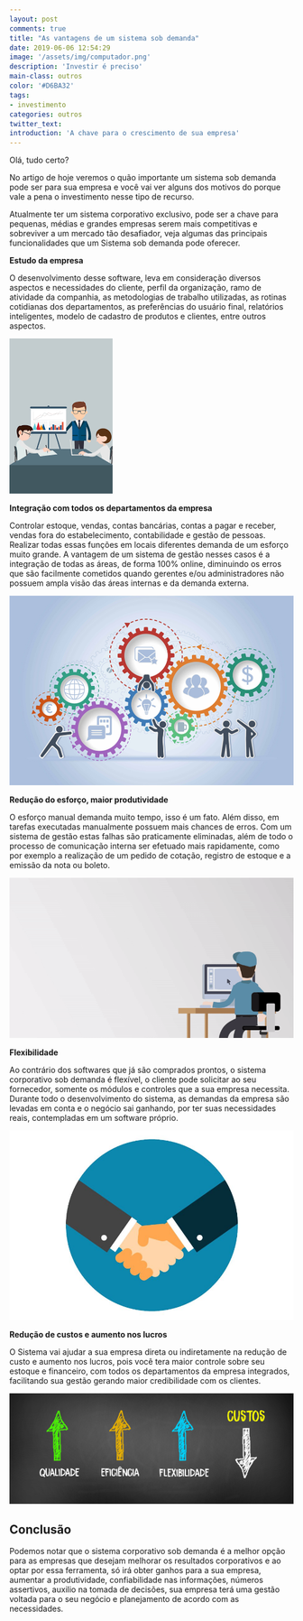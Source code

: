 ```yaml
---
layout: post
comments: true
title: "As vantagens de um sistema sob demanda"
date: 2019-06-06 12:54:29
image: '/assets/img/computador.png'
description: 'Investir é preciso'
main-class: outros
color: '#D6BA32'
tags:  
- investimento
categories: outros
twitter_text:
introduction: 'A chave para o crescimento de sua empresa'
---
```


Olá, tudo certo?

No artigo de hoje veremos o quão importante um sistema sob demanda pode ser para sua empresa e você vai ver alguns dos motivos do porque vale a pena o investimento nesse tipo de recurso.

Atualmente ter um sistema corporativo exclusivo, pode ser a chave para pequenas, médias e grandes empresas serem mais competitivas e sobreviver a um mercado tão desafiador, veja algumas das principais funcionalidades que um Sistema sob demanda pode oferecer.

**Estudo da empresa**

O desenvolvimento desse software, leva em consideração diversos aspectos e necessidades do cliente, perfil da organização, ramo de atividade da companhia, as metodologias de trabalho utilizadas, as rotinas cotidianas dos departamentos, as preferências do usuário final, relatórios inteligentes, modelo de cadastro de produtos e clientes, entre outros aspectos.

<img src="/assets/img/sistema-sob-demanda/estudoempresa.png"/>

**Integração com todos os departamentos da empresa**

Controlar estoque, vendas, contas bancárias, contas a pagar e receber, vendas fora do estabelecimento, contabilidade e gestão de pessoas. 
Realizar todas essas funções em locais diferentes demanda de um esforço muito grande.
A vantagem de um sistema de gestão nesses casos é a integração de todas as áreas, de forma 100% online, diminuindo os erros que são facilmente cometidos quando gerentes e/ou administradores não possuem ampla visão das áreas internas e da demanda externa.

<img src="/assets/img/sistema-sob-demanda/integracao.jpg"/>

**Redução do esforço, maior produtividade**

O esforço manual demanda muito tempo, isso é um fato. Além disso, em tarefas executadas manualmente possuem mais chances de erros. Com um sistema de gestão estas falhas são praticamente eliminadas, além de todo o processo de comunicação interna ser efetuado mais rapidamente, como por exemplo a realização de um pedido de cotação, registro de estoque e a emissão da nota ou boleto.

<img src="/assets/img/sistema-sob-demanda/reducaoesforco.gif"/>

**Flexibilidade**

Ao contrário dos softwares que já são comprados prontos, o sistema corporativo sob demanda é flexível, o cliente pode solicitar ao seu fornecedor, somente os módulos e controles que a sua empresa necessita.
Durante todo o desenvolvimento do sistema, as demandas da empresa são levadas em conta e o negócio sai ganhando, por ter suas necessidades reais, contempladas em um software próprio.

<img src="/assets/img/sistema-sob-demanda/handshake.jpg"/>

**Redução de custos e aumento nos lucros**

O Sistema vai ajudar a sua empresa direta ou indiretamente na redução de custo e aumento nos lucros, pois você tera maior controle sobre seu estoque e financeiro, com todos os departamentos da empresa integrados, facilitando sua gestão gerando maior credibilidade com os clientes. 

<img src="/assets/img/sistema-sob-demanda/lucros.jpg"/>

## Conclusão

Podemos notar que o sistema corporativo sob demanda é a melhor opção para as empresas que desejam melhorar os resultados corporativos e ao optar por essa ferramenta, só irá obter ganhos para a sua empresa, aumentar a produtividade, confiabilidade nas informações, números assertivos, auxilio na tomada de decisões, sua empresa terá uma gestão voltada para o seu negócio e planejamento de acordo com as necessidades.

